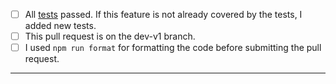 - [ ] All [tests](https://github.com/jfrog/jfrog-azure-devops-extension#testing) passed. If this feature is not already covered by the tests, I added new tests.
- [ ] This pull request is on the dev-v1 branch.
- [ ] I used `npm run format` for formatting the code before submitting the pull request.
-----
